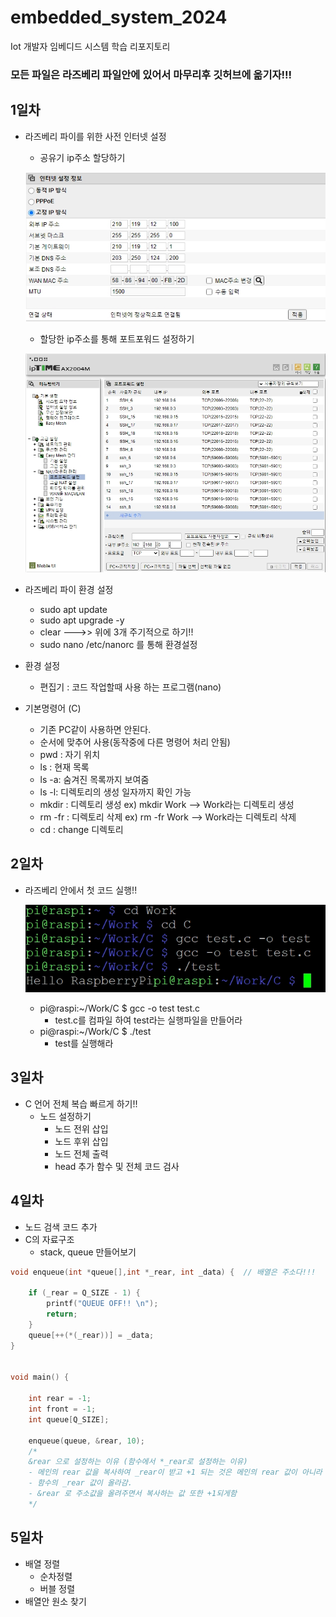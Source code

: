 # embedded_system_2024
Iot 개발자 임베디드 시스템 학습 리포지토리

### 모든 파일은 라즈베리 파일안에 있어서 마무리후 깃허브에 옮기자!!!

## 1일차
- 라즈베리 파이를 위한 사전 인터넷 설정
    - 공유기 ip주소 할당하기

     ![실행](https://raw.githubusercontent.com/JEONGWOO0705/embedded_system_2024/main/image/img003.jpg)

    - 할당한 ip주소를 통해 포트포워드 설정하기

     ![실행](https://raw.githubusercontent.com/JEONGWOO0705/embedded_system_2024/main/image/img002.jpg)


- 라즈베리 파이 환경 설정
    - sudo apt update
    - sudo apt upgrade -y
    - clear --->> 위에 3개 주기적으로 하기!!
    - sudo nano /etc/nanorc 를 통해 환경설정
- 환경 설정 
    - 편집기 : 코드 작업할때 사용 하는 프로그램(nano)
- 기본명령어 (C)
    - 기존 PC같이 사용하면 안된다.
    - 순서에 맞추어 사용(동작중에 다른 명령어 처리 안됨)
    - pwd : 자기 위치
    - ls : 현재 목록
    - ls -a: 숨겨진 목록까지 보여줌
    - ls -l: 디렉토리의 생성 일자까지 확인 가능
    - mkdir : 디렉토리 생성    ex) mkdir Work   --> Work라는 디렉토리 생성
    - rm -fr : 디렉토리 삭제   ex) rm -fr Work  --> Work라는 디렉토리 삭제
    - cd : change 디렉토리



## 2일차
- 라즈베리 안에서 첫 코드 실행!!

  ![실행](https://raw.githubusercontent.com/JEONGWOO0705/embedded_system_2024/main/image/img001.jpg)

    - pi@raspi:~/Work/C $ gcc -o test test.c
        - test.c를 컴파일 하여 test라는 실행파일을 만들어라
    - pi@raspi:~/Work/C $ ./test
        - test를 실행해라

## 3일차
- C 언어 전체 복습 빠르게 하기!!
    - 노드 설정하기
        - 노드 전위 삽입
        - 노드 후위 삽입
        - 노드 전체 출력
        - head 추가 함수 및 전체 코드 검사

## 4일차
- 노드 검색 코드 추가
- C의 자료구조
    - stack, queue 만들어보기

```c
void enqueue(int *queue[],int *_rear, int _data) {	// 배열은 주소다!!!
	
	if (_rear = Q_SIZE - 1) {
		printf("QUEUE OFF!! \n");
		return;
	}
	queue[++(*(_rear))] = _data;
}


void main() {

	int rear = -1;
	int front = -1;
	int queue[Q_SIZE];

	enqueue(queue, &rear, 10);
	/*
	&rear 으로 설정하는 이유 (함수에서 *_rear로 설정하는 이유)
	- 메인의 rear 값을 복사하여 _rear이 받고 +1 되는 것은 메인의 rear 값이 아니라
	- 함수의 _rear 값이 올라감.
	- &rear 로 주소값을 올려주면서 복사하는 값 또한 +1되게함
	*/
```
## 5일차 
- 배열 정렬
    - 순차정렬
    - 버블 정렬
- 배열안 원소 찾기 
